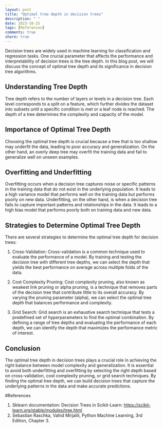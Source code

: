 ```yaml
---
layout: post
title: "Optimal tree depth in decision trees"
description: " "
date: 2023-10-25
tags: [References]
comments: true
share: true
---
```


Decision trees are widely used in machine learning for classification and regression tasks. One crucial parameter that affects the performance and interpretability of decision trees is the tree depth. In this blog post, we will discuss the concept of optimal tree depth and its significance in decision tree algorithms.

## Understanding Tree Depth

Tree depth refers to the number of layers or levels in a decision tree. Each level corresponds to a split on a feature, which further divides the dataset into subsets until a specific condition is met or a leaf node is reached. The depth of a tree determines the complexity and capacity of the model.

## Importance of Optimal Tree Depth

Choosing the optimal tree depth is crucial because a tree that is too shallow may underfit the data, leading to poor accuracy and generalization. On the other hand, an overly deep tree may overfit the training data and fail to generalize well on unseen examples.

## Overfitting and Underfitting

Overfitting occurs when a decision tree captures noise or specific patterns in the training data that do not exist in the underlying population. It leads to a high variance model that performs well on the training data but performs poorly on new data. Underfitting, on the other hand, is when a decision tree fails to capture important patterns and relationships in the data. It leads to a high bias model that performs poorly both on training data and new data.

## Strategies to Determine Optimal Tree Depth

There are several strategies to determine the optimal tree depth for decision trees:

1. Cross-Validation: Cross-validation is a common technique used to evaluate the performance of a model. By training and testing the decision tree with different tree depths, we can select the depth that yields the best performance on average across multiple folds of the data.

2. Cost Complexity Pruning: Cost complexity pruning, also known as weakest link pruning or alpha pruning, is a technique that removes parts of the decision tree that contribute little to its overall accuracy. By varying the pruning parameter (alpha), we can select the optimal tree depth that balances performance and complexity.

3. Grid Search: Grid search is an exhaustive search technique that tests a predefined set of hyperparameters to find the optimal combination. By defining a range of tree depths and evaluating the performance of each depth, we can identify the depth that maximizes the performance metric of interest.

## Conclusion

The optimal tree depth in decision trees plays a crucial role in achieving the right balance between model complexity and generalization. It is essential to avoid both underfitting and overfitting by selecting the right depth based on cross-validation, cost complexity pruning, or grid search techniques. By finding the optimal tree depth, we can build decision trees that capture the underlying patterns in the data and make accurate predictions.

#References
1. Sklearn documentation: Decision Trees in Scikit-Learn: <https://scikit-learn.org/stable/modules/tree.html>
2. Sebastian Raschka, Vahid Mirjalili, Python Machine Learning, 3rd Edition, Chapter 3.